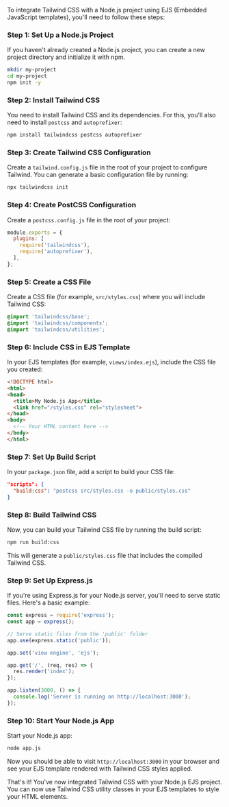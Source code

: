 To integrate Tailwind CSS with a Node.js project using EJS (Embedded JavaScript templates), you'll need to follow these steps:

### Step 1: Set Up a Node.js Project

If you haven't already created a Node.js project, you can create a new project directory and initialize it with npm.

```bash
mkdir my-project
cd my-project
npm init -y
```

### Step 2: Install Tailwind CSS

You need to install Tailwind CSS and its dependencies. For this, you'll also need to install `postcss` and `autoprefixer`:

```bash
npm install tailwindcss postcss autoprefixer
```

### Step 3: Create Tailwind CSS Configuration

Create a `tailwind.config.js` file in the root of your project to configure Tailwind. You can generate a basic configuration file by running:

```bash
npx tailwindcss init
```

### Step 4: Create PostCSS Configuration

Create a `postcss.config.js` file in the root of your project:

```javascript
module.exports = {
  plugins: [
    require('tailwindcss'),
    require('autoprefixer'),
  ],
};
```

### Step 5: Create a CSS File

Create a CSS file (for example, `src/styles.css`) where you will include Tailwind CSS:

```css
@import 'tailwindcss/base';
@import 'tailwindcss/components';
@import 'tailwindcss/utilities';
```

### Step 6: Include CSS in EJS Template

In your EJS templates (for example, `views/index.ejs`), include the CSS file you created:

```html
<!DOCTYPE html>
<html>
<head>
  <title>My Node.js App</title>
  <link href="/styles.css" rel="stylesheet">
</head>
<body>
  <!-- Your HTML content here -->
</body>
</html>
```

### Step 7: Set Up Build Script

In your `package.json` file, add a script to build your CSS file:

```json
"scripts": {
  "build:css": "postcss src/styles.css -o public/styles.css"
}
```

### Step 8: Build Tailwind CSS

Now, you can build your Tailwind CSS file by running the build script:

```bash
npm run build:css
```

This will generate a `public/styles.css` file that includes the compiled Tailwind CSS.

### Step 9: Set Up Express.js

If you're using Express.js for your Node.js server, you'll need to serve static files. Here's a basic example:

```javascript
const express = require('express');
const app = express();

// Serve static files from the 'public' folder
app.use(express.static('public'));

app.set('view engine', 'ejs');

app.get('/', (req, res) => {
  res.render('index');
});

app.listen(3000, () => {
  console.log('Server is running on http://localhost:3000');
});
```

### Step 10: Start Your Node.js App

Start your Node.js app:

```bash
node app.js
```

Now you should be able to visit `http://localhost:3000` in your browser and see your EJS template rendered with Tailwind CSS styles applied.

That's it! You've now integrated Tailwind CSS with your Node.js EJS project. You can now use Tailwind CSS utility classes in your EJS templates to style your HTML elements.
